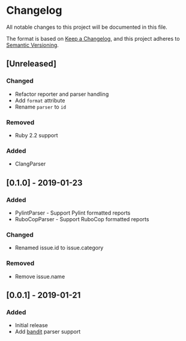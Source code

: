 # Changelog
All notable changes to this project will be documented in this file.

The format is based on [Keep a Changelog](https://keepachangelog.com/en/1.0.0/),
and this project adheres to [Semantic Versioning](https://semver.org/spec/v2.0.0.html).

## [Unreleased]
### Changed
- Refactor reporter and parser handling
- Add `format` attribute
- Rename `parser` to `id`

### Removed
- Ruby 2.2 support

### Added 
- ClangParser

## [0.1.0] - 2019-01-23
### Added 
- PylintParser - Support Pylint formatted reports
- RuboCopParser - Support RuboCop formatted reports

### Changed
- Renamed issue.id to issue.category

### Removed
- Remove issue.name 

## [0.0.1] - 2019-01-21
### Added
- Initial release
- Add [bandit](https://github.com/PyCQA/bandit) parser support

